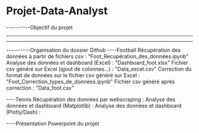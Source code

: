 # Projet-Data-Analyst

----------Objectif du projet

----------
----------


----------Organisation du dossier Github
----Football
Récupération des données à partir de fichiers csv : "Foot_Recupération_des_données.ipynb"
Analyse des données et dashboard (Excel) : "Dashboard_foot.xlsx"
Fichier csv généré sur Excel (qjout de colonnes...) : "Data_excel.csv"
Correction du format de données sur le fichier csv généré sur Excel : "Foot_Correction_types_de_données.ipynb"
Fichier csv généré après correction : "Data_foot.csv"
  
----Tennis
Récupération des données par webscraping : 
Analyse des données et dashboard (Matplotlib) :
Analyse des données et dashboard (Plotly/Dash) :
  
----Présentation Powerpoint du projet
